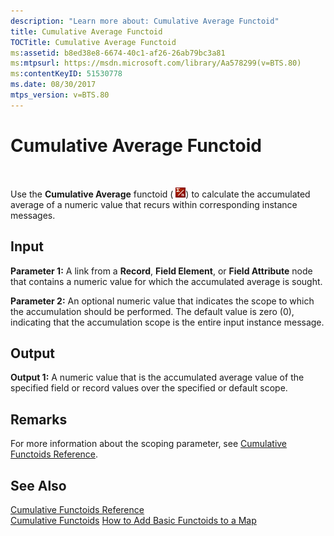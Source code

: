 ```yaml
---
description: "Learn more about: Cumulative Average Functoid"
title: Cumulative Average Functoid
TOCTitle: Cumulative Average Functoid
ms:assetid: b8ed38e8-6674-40c1-af26-26ab79bc3a81
ms:mtpsurl: https://msdn.microsoft.com/library/Aa578299(v=BTS.80)
ms:contentKeyID: 51530778
ms.date: 08/30/2017
mtps_version: v=BTS.80
---
```


# Cumulative Average Functoid

 

Use the **Cumulative Average** functoid ( ![Icon that represents the Cumulative Average functoid.](images/Aa578299.ab36f1e7-3341-464c-a171-f93bce223bbe(BTS.80).jpeg)) to calculate the accumulated average of a numeric value that recurs within corresponding instance messages.

## Input

**Parameter 1:** A link from a **Record**, **Field Element**, or **Field Attribute** node that contains a numeric value for which the accumulated average is sought.

**Parameter 2:** An optional numeric value that indicates the scope to which the accumulation should be performed. The default value is zero (0), indicating that the accumulation scope is the entire input instance message.

## Output

**Output 1:** A numeric value that is the accumulated average value of the specified field or record values over the specified or default scope.

## Remarks

For more information about the scoping parameter, see [Cumulative Functoids Reference](cumulative-functoids-reference.md).

## See Also

[Cumulative Functoids Reference](cumulative-functoids-reference.md)  
[Cumulative Functoids](https://msdn.microsoft.com/library/aa561839\(v=bts.80\))  
[How to Add Basic Functoids to a Map](https://msdn.microsoft.com/library/aa560635\(v=bts.80\))

